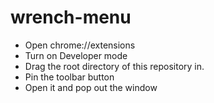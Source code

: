 # wrench-menu

- Open chrome://extensions
- Turn on Developer mode
- Drag the root directory of this repository in.
- Pin the toolbar button
- Open it and pop out the window
